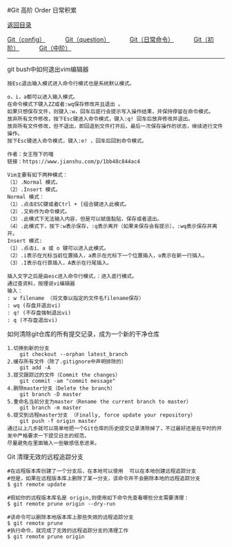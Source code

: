 
#Git 高阶 Order 日常积累 
<p>
    <a href="#" onclick="refreshContent('gitorder')">返回目录</a>
</p>
<p>
<a href="#" onclick="refreshOrderContent('config')">Git（config）</a>&emsp;&emsp;&emsp;
<a href="#" onclick="refreshOrderContent('question')">Git（question）</a>&emsp;&emsp;&emsp;
<a href="#" onclick="refreshOrderContent('order1')">Git（日常命令）</a>&emsp;&emsp;&emsp;
<a href="#" onclick="refreshOrderContent('order2')">Git（初阶）</a>&emsp;&emsp;&emsp;
<a href="#" onclick="refreshOrderContent('order3')">Git（中阶）</a>&emsp;&emsp;&emsp;
</p>

---

git bush中如何退出vim编辑器

	按Esc退出输入模式进入命令行模式也是系统默认模式。

	o，i，a都可以进入输入模式。
	在命令模式下键入ZZ或者:wq保存修改并且退出 。
	如果只想保存文件，则键入:w，回车后底行会提示写入操作结果，并保持停留在命令模式。
	放弃所有文件修改，按下Esc键进入命令模式，键入:q! 回车后放弃修改并退出。
	放弃所有文件修改，但不退出，即回退到文件打开后，最后一次保存操作的状态，继续进行文件操作。
	按下Esc键进入命令模式，键入:e! ，回车后回到命令模式。

	作者：女王陛下的喵
	链接：https://www.jianshu.com/p/1bb48c844ac4

	Vim主要有如下两种模式：
	（1）.Normal 模式。
	（2）.Insert 模式。
	Normal 模式：
	（1）.点击ESC键或者Ctrl + [组合键进入此模式。
	（2）.又称作为命令模式。
	（3）.此模式下无法输入内容，但是可以赋值黏贴，保存或者退出。
	（4）.此模式下，按下:w表示保存，:q表示离开（如果未保存会有提示），:wq表示保存并离开。
	Insert 模式:
	（1）.点击i、a 或 o 键可以进入此模式。
	（2）.i表示在光标当前位置插入，a表示在光标下一个位置插入，o表示在新一行插入。
	（3）.I表示在行首插入，A表示在行尾插入。

	插入文字之后是由esc进入命令行模式，：进入底行模式。
	通过查资料，按理说vi编辑器
	输入：
	: w filename （将文章以指定的文件名filename保存）
	: wq (存盘并退出vi)
	: q! (不存盘强制退出vi)
	: q (不存盘退出vi)


如何清除git仓库的所有提交记录，成为一个新的干净仓库

	1.切换到新的分支
		git checkout --orphan latest_branch
    2.缓存所有文件（除了.gitignore中声明排除的）
		git add -A
    3.提交跟踪过的文件（Commit the changes）
		git commit -am "commit message"
    4.删除master分支（Delete the branch）
		git branch -D master
    5.重命名当前分支为master（Rename the current branch to master）
		git branch -m master
    6.提交到远程master分支 （Finally, force update your repository）
		git push -f origin master
    通过以上几步就可以简单地把一个Git仓库的历史提交记录清除掉了，不过最好还是在平时的开发中严格要求一下提交日志的规范，
	尽量避免在里面输入一些敏感信息进来。

Git 清理无效的远程追踪分支

	#在远程版本库创建了一个分支后，在本地可以使用  可以在本地创建远程追踪分支 
	#但是，如果在远程版本库上删除了某一分支，该命令并不会删除本地的远程追踪分支
	$ git remote update
	
	#假如你的远程版本库名是 origin,则使用如下命令先查看哪些分支需要清理：
	$ git remote prune origin --dry-run
	
	#该命令可以删除本地版本库上那些失效的远程追踪分支
	$ git remote prune
	#执行命令，就完成了无效的远程追踪分支的清理工作
	$ git remote prune origin